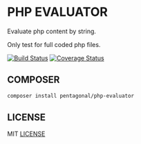 # PHP EVALUATOR

Evaluate php content by string.

Only test for full coded php files.

[![Build Status](https://travis-ci.org/pentagonal/PhpEvaluator.svg?branch=master)](https://travis-ci.org/pentagonal/PhpEvaluator?branch=master)
[![Coverage Status](https://coveralls.io/repos/github/pentagonal/PhpEvaluator/badge.svg?branch=master)](https://coveralls.io/github/pentagonal/PhpEvaluator?branch=master)

## COMPOSER

```bash
composer install pentagonal/php-evaluator
```

## LICENSE

MIT [LICENSE](LICENSE)
